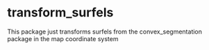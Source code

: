 # transform_surfels
This package just transforms surfels from the convex_segmentation package in the map coordinate system
